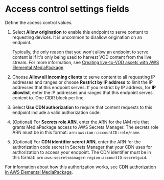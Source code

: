 # Access control settings fields<a name="endpoints-smooth-access-control"></a>

Define the access control values\.

1. Select **Allow origination** to enable this endpoint to serve content to requesting devices\. It is uncommon to disallow origination on an endpoint\.

   Typically, the only reason that you won't allow an endpoint to serve content is if it's only being used to harvest VOD content from the live stream\. For more information, see [Creating live\-to\-VOD assets with AWS Elemental MediaPackage](ltov.md)\.

1. Choose **Allow all incoming clients** to serve content to all requesting IP addresses and ranges or choose **Restrict by IP address** to limit the IP addresses that this endpoint serves\. If you restrict by IP address, for **IP allowlist**, enter the IP addresses and ranges that this endpoint serves content to\. One CIDR block per line\.

1. Select **Use CDN authorization** to require that content requests to this endpoint include a valid authorization code\.

1. \(Optional\) For **Secrets role ARN**, enter the ARN for the IAM role that grants MediaPackage access to AWS Secrets Manager\. The secrets role ARN must be in this format: `arn:aws:iam::accountID:role/name`\.

1. \(Optional\) For **CDN identifier secret ARN**, enter the ARN for the authorization code secret in Secrets Manager that your CDN uses for authorization to access your endpoint\. The CDN identifier must be in this format: `arn:aws:secretsmanager:region:accountID:secretguid`\.

For information about how this authorization works, see [CDN authorization in AWS Elemental MediaPackage](cdn-auth.md)\.